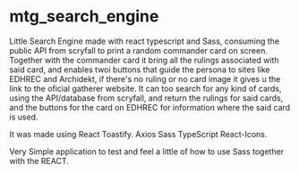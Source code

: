 # mtg_search_engine

Little Search Engine made with react typescript and Sass, consuming the public API from scryfall to print a random commander card on screen. 
Together with the commander card it bring all the rulings associated with said card, and enables twoi buttons that guide the persona to sites like EDHREC and Archidekt, if there's no ruling or no card image it gives u the link to the oficial gatherer website.
It can too search for any kind of cards, using the API/database from scryfall, and return the rulings for said cards, and the buttons for the card on EDHREC for information where the said card is used.

It was made using 
React Toastify.
Axios
Sass
TypeScript
React-Icons.

Very Simple application to test and feel a little of how to use Sass together with the REACT.


